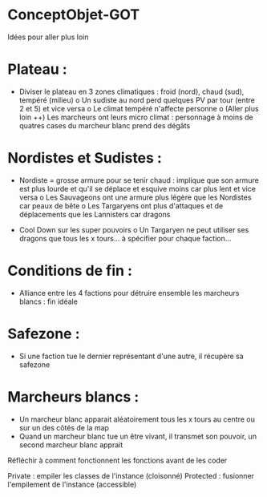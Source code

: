 # ConceptObjet-GOT

Idées pour aller plus loin

# Plateau :
- Diviser le plateau en 3 zones climatiques : froid (nord), chaud (sud), tempéré (milieu)
o Un sudiste au nord perd quelques PV par tour (entre 2 et 5) et vice versa
o Le climat tempéré n'affecte personne
o (Aller plus loin ++) Les marcheurs ont leurs micro climat : personnage à moins de quatres cases du marcheur blanc prend des dégâts

# Nordistes et Sudistes :
- Nordiste = grosse armure pour se tenir chaud : implique que son armure est plus lourde et qu'il se déplace et esquive moins car plus lent et vice versa
o Les Sauvageons ont une armure plus légère que les Nordistes car peaux de bête
o Les Targaryens ont plus d'attaques et de déplacements que les Lannisters car dragons

- Cool Down sur les super pouvoirs
o Un Targaryen ne peut utiliser ses dragons que tous les x tours... à spécifier pour chaque faction...

# Conditions de fin :
- Alliance entre les 4 factions pour détruire ensemble les marcheurs blancs : fin idéale

# Safezone :
- Si une faction tue le dernier représentant d'une autre, il récupère sa safezone

# Marcheurs blancs :
- Un marcheur blanc apparait aléatoirement tous les x tours au centre ou sur un des côtés de la map
- Quand un marcheur blanc tue un être vivant, il transmet son pouvoir, un second marcheur blanc apprait

Réfléchir à comment fonctionnent les fonctions avant de les coder

Private : empiler les classes de l'instance (cloisonné)
Protected : fusionner l'empilement de l'instance (accessible)
